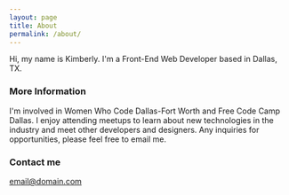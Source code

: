 ```yaml
---
layout: page
title: About
permalink: /about/
---
```


Hi, my name is Kimberly.  I'm a Front-End Web Developer based in Dallas, TX.

### More Information

I'm involved in Women Who Code Dallas-Fort Worth and Free Code Camp Dallas.  I enjoy attending meetups to learn about new technologies in the industry and meet other developers and designers.  Any inquiries for opportunities, please feel free to email me.  

### Contact me

[email@domain.com](mailto:email@domain.com)